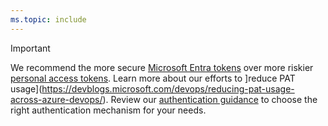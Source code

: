 ```yaml
---
ms.topic: include
---
```


> [!IMPORTANT]
> We recommend the more secure [Microsoft Entra tokens](../integrate/get-started/authentication/entra.md) over more riskier [personal access tokens](../organziations/accounts/use-personal-access-tokens-to-authenticate.md). Learn more about our efforts to ]reduce PAT usage](https://devblogs.microsoft.com/devops/reducing-pat-usage-across-azure-devops/).
> Review our [authentication guidance](../integrate/get-started/authentication/authentication-guidance.md) to choose the right authentication mechanism for your needs.
